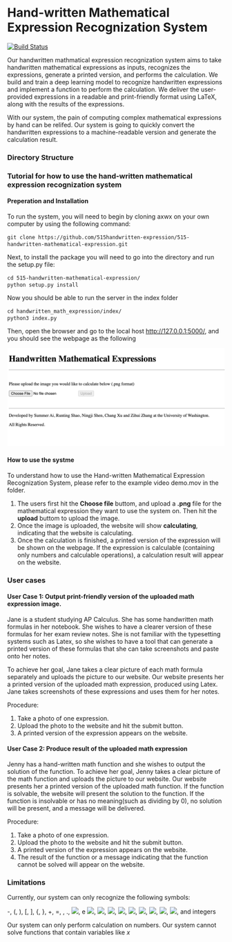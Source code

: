 # Hand-written Mathematical Expression Recognization System
[![Build Status](https://staging.travis-ci.com/515handwritten-expression/515-handwritten-mathematical-expression.svg?branch=main)](https://staging.travis-ci.com/515handwritten-expression/515-handwritten-mathematical-expression)

Our handwritten mathmatical expression recognization system aims to take handwritten mathematical expressions as inputs, recognizes the expressions, generate a printed version, and performs the calculation. We build and train a deep learning model to recognize handwritten expressions and implement a function to perform the calculation. We deliver the user-provided expressions in a readable and print-friendly format using LaTeX, along with the results of the expressions. 

With our system, the pain of computing complex mathematical expressions by hand can be relifed. Our system is going to quickly convert the handwritten expressions to a machine-readable version and generate the calculation result.

### Directory Structure


### Tutorial for how to use the hand-written mathematical expression recognization system
#### Preperation and Installation
To run the system, you will need to begin by cloning axwx on your own computer by using the following command:
```
git clone https://github.com/515handwritten-expression/515-handwritten-mathematical-expression.git
```
Next, to install the package you will need to go into the directory and run the setup.py file:
```
cd 515-handwritten-mathematical-expression/
python setup.py install
```
Now you should be able to run the server in the index folder
```
cd handwritten_math_expression/index/
python3 index.py
```
Then, open the browser and go to the local host http://127.0.0.1:5000/, and you should see the webpage as the following

<img src="webpage.png"
     alt="webpage.png"/>


#### How to use the systme
To understand how to use the Hand-written Mathematical Expression Recognization System, please refer to the example video demo.mov in the folder.
<ol>
<li>The users first hit the <b>Choose file</b> buttom, and upload a <b>.png</b> file for the mathematical expression they want to use the system on. Then hit the <b>upload</b> buttom to upload the image.</li>
<li>Once the image is uploaded, the website will show <b>calculating</b>, indicating that the website is calculating.</li>
<li>Once the calculation is finished, a printed version of the expression will be shown on the webpage. If the expression is calculable (containing only numbers and calculable operations), a calculation result will appear on the website.</li>
</ol>


### User cases
#### User Case 1: Output print-friendly version of the uploaded math expression image.
Jane is a student studying AP Calculus. She has some handwritten math formulas in her notebook. She wishes to have a clearer version of these formulas for her exam review notes. She is not familiar with the typesetting systems such as Latex, so she wishes to have a tool that can generate a printed version of these formulas that she can take screenshots and paste onto her notes. 

To achieve her goal, Jane takes a clear picture of each math formula separately and uploads the picture to our website. Our website presents her a printed version of the uploaded math expression, produced using Latex. Jane takes screenshots of these expressions and uses them for her notes.

Procedure:
<ol>
<li>Take a photo of one expression. </li>
<li>Upload the photo to the website and hit the submit button.</li>
<li>A printed version of the expression appears on the website.</li>
</ol>

#### User Case 2: Produce result of the uploaded math expression
Jenny has a hand-written math function and she wishes to output the solution of the function. 
To achieve her goal, Jenny takes a clear picture of the math function and uploads the picture to our website. Our website presents her a printed version of the uploaded math function. If the function is solvable, the website will present the solution to the function. If the function is insolvable or has no meaning(such as dividing by 0), no solution will be present, and a message will be delivered. 

Procedure:
<ol>
<li>Take a photo of one expression. </li>
<li>Upload the photo to the website and hit the submit button.</li>
<li>A printed version of the expression appears on the website.</li>
<li>The result of the function or a message indicating that the function cannot be solved will appear on the website.</li>
</ol>

### Limitations
Currently, our system can only recognize the following symbols:

-, (, ), [, ], {, }, +, =, , ., 
<img src="https://render.githubusercontent.com/render/math?math=\frac{}{}">,
e
<img src="https://render.githubusercontent.com/render/math?math=\geq">,
<img src="https://render.githubusercontent.com/render/math?math=\gt">,
<img src="https://render.githubusercontent.com/render/math?math=\leq">,
<img src="https://render.githubusercontent.com/render/math?math=\lt">,
<img src="https://render.githubusercontent.com/render/math?math=\neq">,
<img src="https://render.githubusercontent.com/render/math?math=\pi">,
<img src="https://render.githubusercontent.com/render/math?math=\pm">,
<img src="https://render.githubusercontent.com/render/math?math=\times">,
<img src="https://render.githubusercontent.com/render/math?math=\x">,
and integers

Our system can only perform calculation on numbers. Our system cannot solve functions that contain variables like $`x`$


